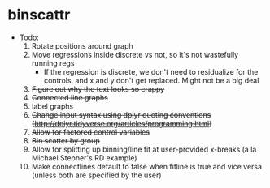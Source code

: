 # binscattr

* Todo:
  1) Rotate positions around graph
  2) Move regressions inside discrete vs not, so it's not wastefully running regs
	  * If the regression is discrete, we don't need to residualize for the controls, and x and y don't get replaced. Might not be a big deal
  3) <s>Figure out why the text looks so crappy</s>
  4) <s>Connected line graphs</s> 
  5) label graphs
  6) <s>Change input syntax using dplyr quoting conventions (http://dplyr.tidyverse.org/articles/programming.html) </s>
  7) <s>Allow for factored control variables</s>
  8) <s>Bin scatter by group</s>
  9) Allow for splitting up binning/line fit at user-provided x-breaks (a la Michael Stepner's RD example)
  10) Make connectlines default to false when fitline is true and vice versa (unless both are specified by the user)
